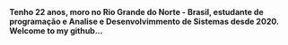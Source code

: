 <img style="margin-bottom: 10%;" src="https://github.com/claudianeCS/claudianeCS/assets/103538940/af0744e4-ad1e-4152-adf1-6e094e1f6541" alt="">
<div>
<div width="200" >
<p><b>Tenho 22 anos, moro no Rio Grande do Norte - Brasil, estudante de programação e Analise e Desenvolvimmento de Sistemas desde 2020. Welcome to my github...</b></p>
<br>
<div style="display: inline_block"><br>
       <img align="center" src="https://img.shields.io/badge/MySQL-005C84?style=for-the-badge&logo=mysql&logoColor=white" alt="">
       <img align="center" src="https://img.shields.io/badge/apache_maven-C71A36?style=for-the-badge&logo=apachemaven&logoColor=white" alt="">
       <img align="center" src="https://img.shields.io/badge/gradle-02303A?style=for-the-badge&logo=gradle&logoColor=white" alt="">
       <img align="center" src="https://img.shields.io/badge/Spring_Boot-F2F4F9?style=for-the-badge&logo=spring-boot" alt="">
</div>
</div>
<br><br>
<img   src="https://github-readme-stats.vercel.app/api?username=claudianeCS&show_icons=true&theme=vision-friendly-dark" alt="" style="margin-left: 5px"><img   src="https://github-readme-stats.vercel.app/api/pin/?username=claudianeCS&repo=github-readme-stats&theme=vision-friendly-dark" alt="">

</div>
       

